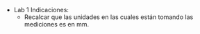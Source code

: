 - Lab 1 Indicaciones:
	- Recalcar que las unidades en las cuales están tomando las mediciones es en mm.